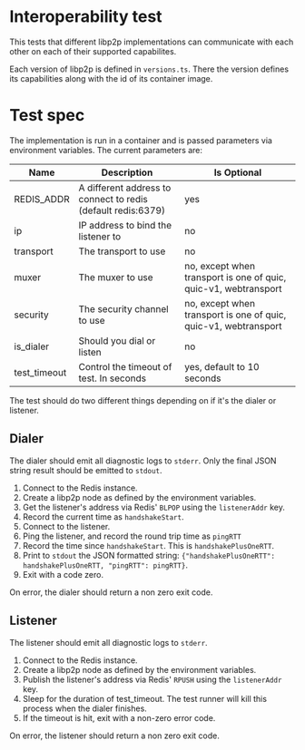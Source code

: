 # Interoperability test

This tests that different libp2p implementations can communicate with each other
on each of their supported capabilites.

Each version of libp2p is defined in `versions.ts`. There the version defines
its capabilities along with the id of its container image.

# Test spec

The implementation is run in a container and is passed parameters via
environment variables. The current parameters are:

| Name         | Description                                                  | Is Optional                                                     |
| ------------ | ------------------------------------------------------------ | --------------------------------------------------------------- |
| REDIS_ADDR   | A different address to connect to redis (default redis:6379) | yes                                                             |
| ip           | IP address to bind the listener to                           | no                                                              |
| transport    | The transport to use                                         | no                                                              |
| muxer        | The muxer to use                                             | no, except when transport is one of quic, quic-v1, webtransport |
| security     | The security channel to use                                  | no, except when transport is one of quic, quic-v1, webtransport |
| is_dialer    | Should you dial or listen                                    | no                                                              |
| test_timeout | Control the timeout of test. In seconds                      | yes, default to 10 seconds                                      |

The test should do two different things depending on if it's the dialer or
listener.

## Dialer

The dialer should emit all diagnostic logs to `stderr`. Only the final JSON
string result should be emitted to `stdout`.

1. Connect to the Redis instance.
2. Create a libp2p node as defined by the environment variables.
3. Get the listener's address via Redis' `BLPOP` using the `listenerAddr` key.
4. Record the current time as `handshakeStart`.
5. Connect to the listener.
6. Ping the listener, and record the round trip time as `pingRTT`
8. Record the time since `handshakeStart`. This is `handshakePlusOneRTT`.
9. Print to `stdout` the JSON formatted string: `{"handshakePlusOneRTT":
   handshakePlusOneRTT, "pingRTT": pingRTT}`.
10. Exit with a code zero.

On error, the dialer should return a non zero exit code.

## Listener

The listener should emit all diagnostic logs to `stderr`.

1. Connect to the Redis instance.
2. Create a libp2p node as defined by the environment variables.
3. Publish the listener's address via Redis' `RPUSH` using the `listenerAddr`
   key.
4. Sleep for the duration of test_timeout. The test runner will kill this
   process when the dialer finishes.
5. If the timeout is hit, exit with a non-zero error code.

On error, the listener should return a non zero exit code.